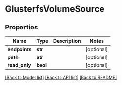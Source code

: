 # GlusterfsVolumeSource

## Properties
Name | Type | Description | Notes
------------ | ------------- | ------------- | -------------
**endpoints** | **str** |  | [optional] 
**path** | **str** |  | [optional] 
**read_only** | **bool** |  | [optional] 

[[Back to Model list]](../README.md#documentation-for-models) [[Back to API list]](../README.md#documentation-for-api-endpoints) [[Back to README]](../README.md)

